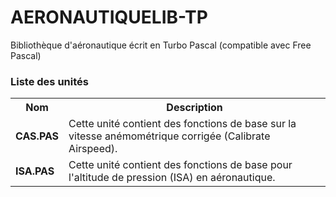 # AERONAUTIQUELIB-TP
Bibliothèque d'aéronautique écrit en Turbo Pascal (compatible avec Free Pascal)

<h3>Liste des unités</h3>

<table>
  <tr>
    <th>Nom</th>
    <th>Description</th>
  </tr>
  <tr>
    <td><b>CAS.PAS</b></td>
    <td>Cette unité contient des fonctions de base sur la vitesse anémométrique corrigée (Calibrate Airspeed).</td>
  </tr>
  <tr>
    <td><b>ISA.PAS</b></td>
    <td>Cette unité contient des fonctions de base pour l'altitude de pression (ISA) en aéronautique.</td>
  </tr>  
</table>
